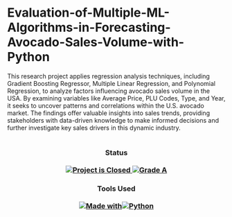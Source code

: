 # Evaluation-of-Multiple-ML-Algorithms-in-Forecasting-Avocado-Sales-Volume-with-Python
This research project applies regression analysis techniques, including Gradient Boosting Regressor, Multiple Linear Regression, and Polynomial Regression, to analyze factors influencing avocado sales volume in the USA. By examining variables like Average Price, PLU Codes, Type, and Year, it seeks to uncover patterns and correlations within the U.S. avocado market. The findings offer valuable insights into sales trends, providing stakeholders with data-driven knowledge to make informed decisions and further investigate key sales drivers in this dynamic industry.
#

<H3 align="center">
  Status<br><br>
  <a href=#>
    <img src="https://img.shields.io/badge/Project_Status-Closed-red.svg" alt="Project is Closed">
  </a>
  <a href=#>
    <img src="https://img.shields.io/badge/Final_Grade-A-green.svg" alt="Grade A">
  </a>
</H3>

<H3 align="center">
  Tools Used<br><br>
  <a href=#>
<img src="https://img.shields.io/badge/Made%20with-grey?style=for-the-badge" alt="Made with"><img src="https://img.shields.io/badge/python-3670A0?style=for-the-badge&logo=python&logoColor=ffdd54" alt="Python">
  </a>
</H3>

